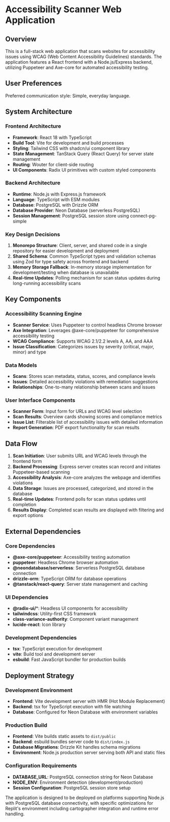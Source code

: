 # Accessibility Scanner Web Application

## Overview

This is a full-stack web application that scans websites for accessibility issues using WCAG (Web Content Accessibility Guidelines) standards. The application features a React frontend with a Node.js/Express backend, utilizing Puppeteer and Axe-core for automated accessibility testing.

## User Preferences

Preferred communication style: Simple, everyday language.

## System Architecture

### Frontend Architecture
- **Framework**: React 18 with TypeScript
- **Build Tool**: Vite for development and build processes
- **Styling**: Tailwind CSS with shadcn/ui component library
- **State Management**: TanStack Query (React Query) for server state management
- **Routing**: Wouter for client-side routing
- **UI Components**: Radix UI primitives with custom styled components

### Backend Architecture
- **Runtime**: Node.js with Express.js framework
- **Language**: TypeScript with ESM modules
- **Database**: PostgreSQL with Drizzle ORM
- **Database Provider**: Neon Database (serverless PostgreSQL)
- **Session Management**: PostgreSQL session store using connect-pg-simple

### Key Design Decisions
1. **Monorepo Structure**: Client, server, and shared code in a single repository for easier development and deployment
2. **Shared Schema**: Common TypeScript types and validation schemas using Zod for type safety across frontend and backend
3. **Memory Storage Fallback**: In-memory storage implementation for development/testing when database is unavailable
4. **Real-time Updates**: Polling mechanism for scan status updates during long-running accessibility scans

## Key Components

### Accessibility Scanning Engine
- **Scanner Service**: Uses Puppeteer to control headless Chrome browser
- **Axe Integration**: Leverages @axe-core/puppeteer for comprehensive accessibility testing
- **WCAG Compliance**: Supports WCAG 2.1/2.2 levels A, AA, and AAA
- **Issue Classification**: Categorizes issues by severity (critical, major, minor) and type

### Data Models
- **Scans**: Stores scan metadata, status, scores, and compliance levels
- **Issues**: Detailed accessibility violations with remediation suggestions
- **Relationships**: One-to-many relationship between scans and issues

### User Interface Components
- **Scanner Form**: Input form for URLs and WCAG level selection
- **Scan Results**: Overview cards showing scores and compliance metrics
- **Issue List**: Filterable list of accessibility issues with detailed information
- **Report Generation**: PDF export functionality for scan results

## Data Flow

1. **Scan Initiation**: User submits URL and WCAG levels through the frontend form
2. **Backend Processing**: Express server creates scan record and initiates Puppeteer-based scanning
3. **Accessibility Analysis**: Axe-core analyzes the webpage and identifies violations
4. **Data Storage**: Issues are processed, categorized, and stored in the database
5. **Real-time Updates**: Frontend polls for scan status updates until completion
6. **Results Display**: Completed scan results are displayed with filtering and export options

## External Dependencies

### Core Dependencies
- **@axe-core/puppeteer**: Accessibility testing automation
- **puppeteer**: Headless Chrome browser automation
- **@neondatabase/serverless**: Serverless PostgreSQL database connection
- **drizzle-orm**: TypeScript ORM for database operations
- **@tanstack/react-query**: Server state management and caching

### UI Dependencies
- **@radix-ui/***: Headless UI components for accessibility
- **tailwindcss**: Utility-first CSS framework
- **class-variance-authority**: Component variant management
- **lucide-react**: Icon library

### Development Dependencies
- **tsx**: TypeScript execution for development
- **vite**: Build tool and development server
- **esbuild**: Fast JavaScript bundler for production builds

## Deployment Strategy

### Development Environment
- **Frontend**: Vite development server with HMR (Hot Module Replacement)
- **Backend**: tsx for TypeScript execution with file watching
- **Database**: Configured for Neon Database with environment variables

### Production Build
- **Frontend**: Vite builds static assets to `dist/public`
- **Backend**: esbuild bundles server code to `dist/index.js`
- **Database Migrations**: Drizzle Kit handles schema migrations
- **Environment**: Node.js production server serving both API and static files

### Configuration Requirements
- **DATABASE_URL**: PostgreSQL connection string for Neon Database
- **NODE_ENV**: Environment detection (development/production)
- **Session Configuration**: PostgreSQL session store setup

The application is designed to be deployed on platforms supporting Node.js with PostgreSQL database connectivity, with specific optimizations for Replit's environment including cartographer integration and runtime error handling.